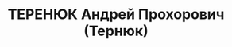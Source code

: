 ---
title: ТЕРЕНЮК Андрей Прохорович (Тернюк)
description: '1902 р. н., Сумська обл., с. Грунь Лебединського р-ну, українець, освіта
  початкова, Сумська обл., смт Улянівка Білопільського р-ну, голова районної споживспілки

  Арешт 31.10.1937. Військовою колегією Верховного Суду СРСР 31.12.1937 за ст.ст. 54-7,
  54-8, 54-11 КК УСРР засуджений до ВМП Відомостей про виконання вироку у справі не
  виявлено.

  Реабілітований 8.05.1958 Верховним Судом СРСР.'
---